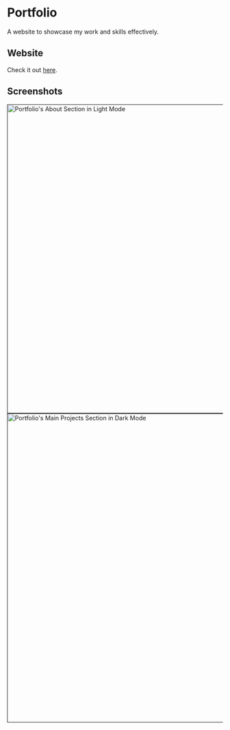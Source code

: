 # Portfolio
A website to showcase my work and skills effectively.

## Website
Check it out [here](https://tmthyadms.com).

## Screenshots
<a href=""><img alt="Portfolio's About Section in Light Mode" width="720" src="https://github.com/tmthyadms/portfolio/assets/72775553/f03f805f-06f1-4498-9f0b-517c7dc0d7f6" /></a>
<a href=""><img alt="Portfolio's Main Projects Section in Dark Mode" width="720" src="https://github.com/tmthyadms/portfolio/assets/72775553/f998335e-f4ce-496a-9a80-580db351da92" /></a>

